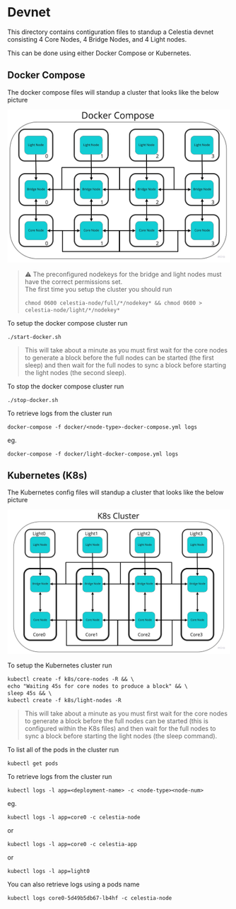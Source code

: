 # Devnet

This directory contains contiguration files to standup a Celestia devnet consisting 4 Core Nodes, 4 Bridge Nodes, and 4 Light nodes. 

This can be done using either Docker Compose or Kubernetes.

## Docker Compose

The docker compose files will standup a cluster that looks like the below picture

![](mvc-docker-compose-no-labels.png "Docker Compose MVC")

> ⚠ The preconfigured nodekeys for the bridge and light nodes must have the correct permissions set.  
> The first time you setup the cluster you should run
> ```
> chmod 0600 celestia-node/full/*/nodekey* && chmod 0600 > celestia-node/light/*/nodekey*
> ```

To setup the docker compose cluster run
```
./start-docker.sh
```
> This will take about a minute as you must first wait for the core nodes to generate a block before the full nodes can be started (the first sleep) and then wait for the full nodes to sync a block before starting the light nodes (the second sleep).

To stop the docker compose cluster run
```
./stop-docker.sh
```

To retrieve logs from the cluster run
```
docker-compose -f docker/<node-type>-docker-compose.yml logs
```
eg.
```
docker-compose -f docker/light-docker-compose.yml logs
```

## Kubernetes (K8s)

The Kubernetes config files will standup a cluster that looks like the below picture

![](mvc-k8s-no-labels.png "K8s MVC")

To setup the Kubernetes cluster run
```
kubectl create -f k8s/core-nodes -R && \
echo "Waiting 45s for core nodes to produce a block" && \
sleep 45s && \
kubectl create -f k8s/light-nodes -R
```

> This will take about a minute as you must first wait for the core nodes to generate a block before the full nodes can be started (this is configured within the K8s files) and then wait for the full nodes to sync a block before starting the light nodes (the sleep command).

To list all of the pods in the cluster run
```
kubectl get pods
```

To retrieve logs from the cluster run
```
kubectl logs -l app=<deployment-name> -c <node-type><node-num>   
```
eg.
```
kubectl logs -l app=core0 -c celestia-node   
```
or
```
kubectl logs -l app=core0 -c celestia-app   
```
or
```
kubectl logs -l app=light0
```

You can also retrieve logs using a pods name
```
kubectl logs core0-5d49b5db67-lb4hf -c celestia-node
```